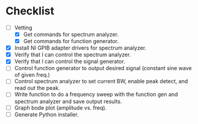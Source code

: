 # Checklist

- [ ] Vetting
  - [x] Get commands for spectrum analyzer.
  - [x] Get commands for function generator.
- [x] Install NI GPIB adapter drivers for spectrum analyzer.
- [x] Verify that I can control the spectrum analyzer.
- [x] Verify that I can control the signal generator.
- [ ] Control function generator to output desired signal (constant sine wave of given freq.)
- [ ] Control spectrum analyzer to set current BW, enable peak detect, and read out the peak.
- [ ] Write function to do a frequency sweep with the function gen and spectrum analyzer and save output results.
- [ ] Graph bode plot (amplitude vs. freq).
- [ ] Generate Python installer.